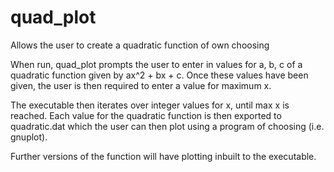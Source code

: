 # quad_plot
Allows the user to create a quadratic function of own choosing

When run, quad_plot prompts the user to enter in values for a, b, c of a quadratic function given by ax^2 + bx + c.
Once these values have been given, the user is then required to enter a value for maximum x.

The executable then iterates over integer values for x, until max x is reached.
Each value for the quadratic function is then exported to quadratic.dat which the user can then plot using a program of choosing (i.e. gnuplot).

Further versions of the function will have plotting inbuilt to the executable.
